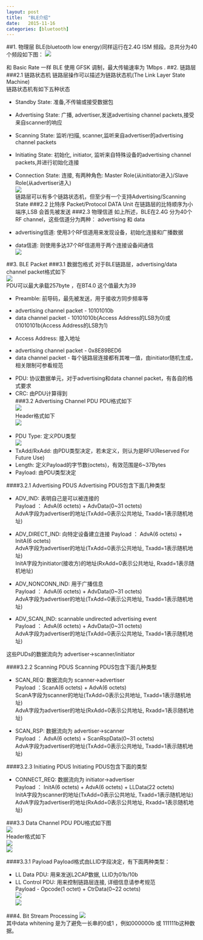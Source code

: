 ```yaml
---
layout: post
title:  "BLE介绍"
date:   2015-11-16
categories: [bluetooth]
---
```

##1. 物理层
BLE(bluetooth low energy)同样运行在2.4G ISM 频段。总共分为40个频段如下图：
![](/images/bluetooth/ble_channel.png)    

和 Basic Rate 一样 BLE 使用 GFSK 调制，最大传输速率为 1Mbps .
##2. 链路层
###2.1 链路状态机
链路层操作可以描述为链路状态机(The Link Layer State Machine)   
链路状态机有如下五种状态    
- Standby State:		准备,不传输或接受数据包    
- Advertising State:	广播, advertiser,发送advertising channel packets,接受来自scanner的响应    
- Scanning State:		监听/扫描, scanner,监听来自advertiser的advertising channel packets    
- Initiating State:	初始化, initiator, 监听来自特殊设备的advertising channel packets,并进行初始化连接    
- Connection State:	连接, 有两种角色: Master Role(从initiator进入)/Slave Role(从advertiser进入)     
![](/images/bluetooth/ble_state.png)    
链路层可以有多个链路状态机，但至少有一个支持Advertising/Scanning State
###2.2 比特序
Packet/Protocol DATA Unit 在链路层的比特顺序为小端序,LSB 会首先被发送
###2.3 物理信道
如上所述，BLE在2.4G 分为40个 RF channel，这些信道分为两种： advertising 和 data 

- advertising信道: 使用3个RF信道用来发现设备，初始化连接和广播数据             
- data信道:        则使用多达37个RF信道用于两个连接设备间通信  
![](/images/bluetooth/ble_channel_index.png)   
 
##3. BLE Packet
###3.1 数据包格式
对于BLE链路层，advertising/data channel packet格式如下    
![](/images/bluetooth/ble_packet_format.png)    
PDU可以最大承载257byte ，在BT4.0 这个值最大为39     

- Preamble: 前导码，最先被发送，用于接收方同步频率等     
 * advertising channel packet - 10101010b    
 * data channel packet        - 10101010b(Access Address的LSB为0)或01010101b(Access Address的LSB为1)      
- Access Address: 接入地址 
 * advertising channel packet - 0x8E89BED6 
 * data channel packet        - 每个链路层连接都有其唯一值，由initiator随机生成，相关限制可参看规范      
- PDU: 协议数据单元，对于advertising和data channel packet，有各自的格式要求    
- CRC: 由PDU计算得到   
###3.2  Advertising Channel PDU
PDU格式如下    
![](/images/bluetooth/ble_advertising_pdu.png)     
Header格式如下   
![](/images/bluetooth/ble_advertising_pdu_header.png)   

* PDU Type: 定义PDU类型    
![](/images/bluetooth/ble_pdu_type.png)   
* TxAdd/RxAdd: 由PDU类型决定，若未定义，则认为是RFU(Reserved For Future Use)  
* Length: 定义Payload的字节数(octets)，有效范围是6~37Bytes 
* Payload: 由PDU类型决定

####3.2.1 Advertising PDUS
Advertising PDUS包含下面几种类型
         
- ADV_IND: 表明自己是可以被连接的    
    Payload ： AdvA(6 octets) + AdvData(0~31 octets)    
        AdvA字段为advertiser的地址(TxAdd=0表示公共地址, Txadd=1表示随机地址)  

- ADV_DIRECT_IND: 向特定设备建立连接 
    Payload ： AdvA(6 octets) + InitA(6 octets)    
        AdvA字段为advertiser的地址(TxAdd=0表示公共地址, Txadd=1表示随机地址)    
        InitA字段为initiator(接收方)的地址(RxAdd=0表示公共地址, Rxadd=1表示随机地址)
  
- ADV_NONCONN_IND: 用于广播信息     
    Payload ： AdvA(6 octets) + AdvData(0~31 octets)    
        AdvA字段为advertiser的地址(TxAdd=0表示公共地址, Txadd=1表示随机地址)    

- ADV_SCAN_IND: scannable undirected advertising event    
    Payload ： AdvA(6 octets) + AdvData(0~31 octets)     
        AdvA字段为advertiser的地址(TxAdd=0表示公共地址, Txadd=1表示随机地址)   

这些PUDs的数据流向为 advertiser->scanner/initiator  
 
####3.2.2 Scanning PDUS
Scanning PDUS包含下面几种类型

- SCAN_REQ: 数据流向为 scanner->advertiser    
    Payload ：ScanA(6 octets) + AdvA(6 octets)       
        ScanA字段为scanner的地址(TxAdd=0表示公共地址, Txadd=1表示随机地址)    
        AdvA字段为advertiser的地址(RxAdd=0表示公共地址, Rxadd=1表示随机地址)   

- SCAN_RSP: 数据流向为 advertiser->scanner    
    Payload ： AdvA(6 octets) + ScanRspData(0~31 octets)    
        AdvA字段为advertiser的地址(TxAdd=0表示公共地址, Txadd=1表示随机地址)     

####3.2.3 Initiating PDUS
Initiating PDUS包含下面的类型   

- CONNECT_REQ: 数据流向为 initiator->advertiser      
    Payload ： InitA(6 octets) + AdvA(6 octets) + LLData(22 octets)    
        InitA字段为scanner的地址(TxAdd=0表示公共地址, Txadd=1表示随机地址)    
        AdvA字段为advertiser的地址(RxAdd=0表示公共地址, Rxadd=1表示随机地址)  

###3.3 Data Channel PDU
PDU格式如下图   
![](/images/bluetooth/ble_data_pdu.png)   
Header格式如下    
![](/images/bluetooth/ble_data_pdu_header.png)    
![](/images/bluetooth/ble_data_pdu_header_format.png)

####3.3.1 Payload
Payload格式由LLID字段决定，有下面两种类型：   
- LL Data PDU: 用来发送L2CAP数据, LLID为01b/10b     
- LL Control PDU: 用来控制链路层连接, 详细信息请参考规范           
    Payload - Opcode(1 octet) + CtrData(0~22 octets)    
![](/images/bluetooth/ble_data_pdu_control1.png)   
![](/images/bluetooth/ble_data_pdu_control2.png)    

###4. Bit Stream Processing
![](/images/bluetooth/ble_bit_stream.png)    
其中data whitening 是为了避免一长串的0或1 ，例如000000b 或 111111b这种数据。

         


